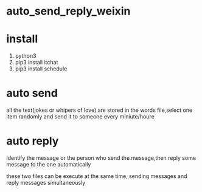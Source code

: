 # auto_send_reply_weixin
# install
1. python3 
2. pip3 install itchat
3. pip3 install schedule
# auto send
all the text(jokes or whipers of love) are stored in the words file,select one item randomly and send it to someone every miniute/houre
# auto reply
identify the message or the person who send the message,then reply some message to the one automatically

these two files can be execute at the same time, sending messages and reply messages simultaneously
